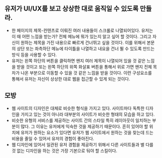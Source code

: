 ## 유저가 UI/UX를 보고 상상한 대로 움직일 수 있도록 만들라.
- 한 페이지의 제목-컨텐츠로 이뤄진 여러 내용들이 스크롤로 나열되어있다. 유저는 이 때 어떤 느낌을 받는가? 전체 메뉴에 뭐가 있는지 알고 싶어 할 것이다. 그리고 자신이 원하는 제목을 가진 내용으로 빠르게 건너뛰고 싶을 것이다. 이를 위해서 본문의 상단 또는 좌측하단 메뉴에 타이틀을 나열하고 내요을 건너 뛸 수 있도록 만드는 방식 등을 사용할 수 있다.
- 유저는 왼쪽 하단의 버튼을 클릭하면 왠지 여러 제목이 나열되어 있을 것 같은 느낌을 받을 것이고 또는 왼쪽 하단의 위쪽 화살표 버튼을 통해서 위로 가면 왠지 전체 목차가 나온 부분으로 이동할 수 있을 것 같은 느낌을 받을 것이다. 이런 구성요소를 통해서 유저는 자신이 상상한 대로 웹을 접근할 수 있게 되는 것이다.

## 모방
- 웹 사이트의 디자인은 대체로 비슷한 형식을 가지고 있다. 사이트마다 독특한 디자인을 가지고 있는 것이 아니라 대부분의 사이트가 비슷한 형태의 모습을 하고 있다.
- 비슷한 유형의 서비스를 제공하는 사이트 간의 스타일 특히 레이아웃이 일치하는 부분이 많다. 그 이유는 유저에게 익숙한 것을 제공하기 때문이다. 흔히 있어야 할 위치에 유저가 원하는 요소가 있다면 유저가 웹 사이트에서 원하는 것을 찾는데 드는 비용을 줄일 수 있어서 유저의 경험이 좋아진다.
- 웹 디자인에 있어서 일관된 유저 경험을 제공하기 위해서 다른 사이트들과 별 다를 것 없는 디자인을 하는 것은 가장 기본으로 둬야 할 스킬이다.
